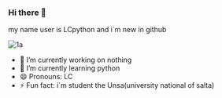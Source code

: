 ### Hi there 👋

my name user is LCpython and i`m new in github

![1a](https://static.wixstatic.com/media/8d4bfe_92a2886a9260408e8f22151008c8c788~mv2.gif)

- 🔭 I’m currently working on nothing
- 🌱 I’m currently learning python 
- 😄 Pronouns: LC
- ⚡ Fun fact: i`m student the Unsa(university national of salta)
